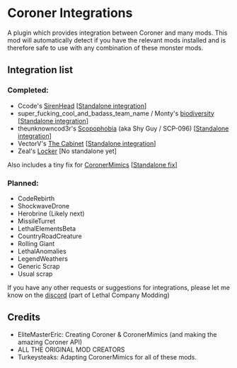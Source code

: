 # Coroner Integrations

A plugin which provides integration between Coroner and many mods.
This mod will automatically detect if you have the relevant mods installed and is therefore safe to use with any combination of these monster mods.

## Integration list
### Completed:
- Ccode's [SirenHead](https://thunderstore.io/c/lethal-company/p/Ccode_lang/SirenHead/) [[Standalone integration](https://thunderstore.io/c/lethal-company/p/Turkeysteaks/CoronerSirenHead/)]
- super_fucking_cool_and_badass_team_name / Monty's [biodiversity](https://thunderstore.io/c/lethal-company/p/super_fucking_cool_and_badass_team/Biodiversity/) [[Standalone integration](https://thunderstore.io/c/lethal-company/p/Turkeysteaks/CoronerBiodiversity/)]
- theunknowncod3r's [Scopophobia](https://thunderstore.io/c/lethal-company/p/theunknowncod3r/Scopophobia/) (aka Shy Guy / SCP-096) [[Standalone integration](https://thunderstore.io/c/lethal-company/p/Turkeysteaks/CoronerScopophobia/)]
- VectorV's [The Cabinet](https://thunderstore.io/c/lethal-company/p/Cabinet_crew/TheCabinet/) [[Standalone integration](https://thunderstore.io/c/lethal-company/p/Turkeysteaks/CoronerTheCabinet/)]
- Zeal's [Locker](https://thunderstore.io/c/lethal-company/p/zealsprince/Locker/) [No standalone yet]

Also includes a tiny fix for [CoronerMimics](https://thunderstore.io/c/lethal-company/p/EliteMasterEric/CoronerMimics/) [[Standalone fix](https://thunderstore.io/c/lethal-company/p/Turkeysteaks/CoronerMimicsFixEnUS/)]

### Planned:
- CodeRebirth
- ShockwaveDrone
- Herobrine (Likely next)
- MissileTurret
- LethalElementsBeta
- CountryRoadCreature
- Rolling Giant
- LethalAnomalies
- LegendWeathers
- Generic Scrap
- Usual scrap

If you have any other requests or suggestions for integrations, please let me know on the [discord](https://discord.com/channels/1168655651455639582/1419015562880876645) (part of Lethal Company Modding)


## Credits
- EliteMasterEric: Creating Coroner & CoronerMimics (and making the amazing Coroner API)
- ALL THE ORIGINAL MOD CREATORS
- Turkeysteaks: Adapting CoronerMimics for all of these mods.
